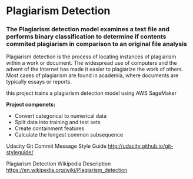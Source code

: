 # Plagiarism Detection
### The Plagiarism detection model examines a text file and performs binary classification to determine if contents commited plagiarism in comparison to an original file analysis
 
Plagiarism detection is the process of locating instances of plagiarism within a work or document. 
The widespread use of computers and the advent of the Internet has made it easier to plagiarize the work of others. Most cases of plagiarism are found in academia, where documents are typically essays or reports.  

this project trains a plagiarism detection model using AWS SageMaker 

**Project componets:**
* Convert categorical to numerical data
* Split data into training and test sets
* Create containment features
* Calculate the longest common subsequence


Udacity Git Commit Message Style Guide
http://udacity.github.io/git-styleguide/

Plagiarism Detection Wikipedia Description
https://en.wikipedia.org/wiki/Plagiarism_detection

